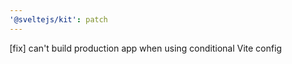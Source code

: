 ```yaml
---
'@sveltejs/kit': patch
---
```


[fix] can't build production app when using conditional Vite config
